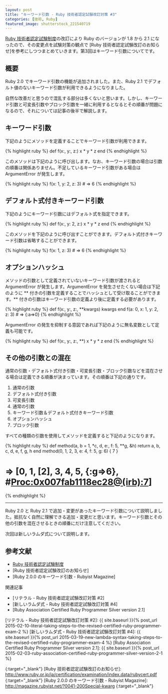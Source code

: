 ```yaml
---
layout: post
title: "キーワード引数 - Ruby 技術者認定試験改訂対策 #3"
categories: [技術, Ruby]
featured_image: shutterstock_221540719
---
```

[Ruby 技術者認定試験制度]の改訂により Ruby のバージョンが 1.8 から 2.1 になったので、その変更点を試験対策の観点で [Ruby 技術者認定試験改訂のお知らせ]を参考にしつつまとめていきます。第3回はキーワード引数についてです。

概要
----

Ruby 2.0 でキーワード引数の機能が追加されました。また、Ruby 2.1 でデフォルト値のないキーワード引数が利用できるようになりました。

自然な改善だと思うので混乱する部分は多くないと思います。しかし、キーワード引数と可変長引数やブロック引数を一緒に利用するとなるとその順番が問題になるので、それについては記事の後半で解説します。

キーワード引数
--------------

下記のようにメソッドを定義することでキーワード引数が利用できます。

{% highlight ruby %}
def f(x:, y:, z:)
  x * y * z
end
{% endhighlight %}

このメソッドは下記のように呼び出します。なお、キーワード引数の場合は引数の順番は関係ありません。不足しているキーワード引数がある場合は ArgumentError が発生します。

{% highlight ruby %}
f(x: 1, y: 2, z: 3) # => 6
{% endhighlight %}

デフォルト式付きキーワード引数
------------------------------

下記のようにキーワード引数にはデフォルト式を指定できます。

{% highlight ruby %}
def f(x:, y: 2, z:)
  x * y * z
end
{% endhighlight %}

このメソッドを下記のように呼び出すことができます。デフォルト式付きキーワード引数は省略することができます。

{% highlight ruby %}
f(x: 1, z: 3) # => 6
{% endhighlight %}

オプションハッシュ
------------------

メソッドの引数として定義されていないキーワード引数が渡されると ArgumentError が発生します。ArgumentError を発生させたくない場合は下記のように ** 付きの引数を定義することでハッシュとして受け取ることができます。** 付きの引数はキーワード引数の定義より後に定義する必要があります。

{% highlight ruby %}
def f(x:, y:, z:, **kwargs)
  kwargs
end
f(a: 0, x: 1, y: 2, z: 3) # => {:a=>0}
{% endhighlight %}

ArgumentError の発生を抑制する意図であれば下記のように無名変数として定義も可能です。

{% highlight ruby %}
def f(x:, y:, z:, **)
  x * y * z
end
{% endhighlight %}

その他の引数との混在
--------------------

通常の引数・デフォルト式付き引数・可変長引数・ブロック引数などを混在させる場合は定義できる順番が決まっています。その順番は下記の通りです。

1. 通常の引数
2. デフォルト式付き引数
3. 可変長引数
4. 通常の引数
5. キーワード引数＆デフォルト式付きキーワード引数
6. オプションハッシュ
7. ブロック引数

すべての種類の引数を使用してメソッドを定義すると下記のようになります。

{% highlight ruby %}
def method(a, b = 1, *c, d, e:, f: 5, **g, &h)
  return a, b, c, d, e, f, g, h
end
method(0, 1, 2, 3, e: 4, f: 5, g: 6) { 7 }
# => [0, 1, [2], 3, 4, 5, {:g=>6}, #<Proc:0x007fab1118ec28@(irb):7>]
{% endhighlight %}

--------------------------------------------------------------------------------

Ruby 2.0 と Ruby 2.1 で追加・変更があったキーワード引数について説明しました。抵抗なく自然に理解できる追加・変更だと思います。キーワード引数とその他の引数を混在させるときの順番にだけ注意してください。

次回は新しいラムダ式について説明します。

参考文献
--------

* [Ruby 技術者認定試験制度]
* [Ruby 技術者認定試験改訂のお知らせ]
* [Ruby 2.0.0 のキーワード引数 - Rubyist Magazine]

関連記事

* [リテラル - Ruby 技術者認定試験改訂対策 #2]
* [新しいラムダ式 - Ruby 技術者認定試験改訂対策 #4]
* [Ruby Association Certified Ruby Programmer Silver version 2.1]

[リテラル - Ruby 技術者認定試験改訂対策 #2]: {{ site.baseurl }}{% post_url 2015-02-10-literal-taking-steps-to-the-revised-certified-ruby-programmer-exam-2 %}
[新しいラムダ式 - Ruby 技術者認定試験改訂対策 #4]: {{ site.baseurl }}{% post_url 2015-03-19-new-lambda-syntax-taking-steps-to-the-revised-certified-ruby-programmer-exam-4 %}
[Ruby Association Certified Ruby Programmer Silver version 2.1]: {{ site.baseurl }}{% post_url 2015-02-03-ruby-association-certified-ruby-programmer-silver-version-2-1 %}

[Ruby 技術者認定試験制度]: http://www.ruby.or.jp/ja/certification/examination/
{:target="_blank"}
[Ruby 技術者認定試験改訂のお知らせ]: http://www.ruby.or.jp/ja/certification/examination/index.data/rubycert.pdf
{:target="_blank"}
[Ruby 2.0.0 のキーワード引数 - Rubyist Magazine]: http://magazine.rubyist.net/?0041-200Special-kwarg
{:target="_blank"}
